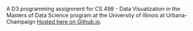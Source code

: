 A D3 programming assignment for CS 498 - Data Visualization in the Masters of Data Science program at the University of Illinois at Urbana-Champaign [Hosted here on Github.io](https://therocket.github.io/UIUC-CS498-FinalProj/).

